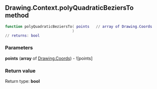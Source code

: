 ## Drawing.Context.polyQuadraticBeziersTo method


```lua
function polyQuadraticBeziersTo( points   // array of Drawing.Coords
                               )
// returns: bool
```


### Parameters

**points** (**array** of [Drawing.Coords](../../Drawing/Coords.md)) - ![points]

### Return value

Return type: **bool**

